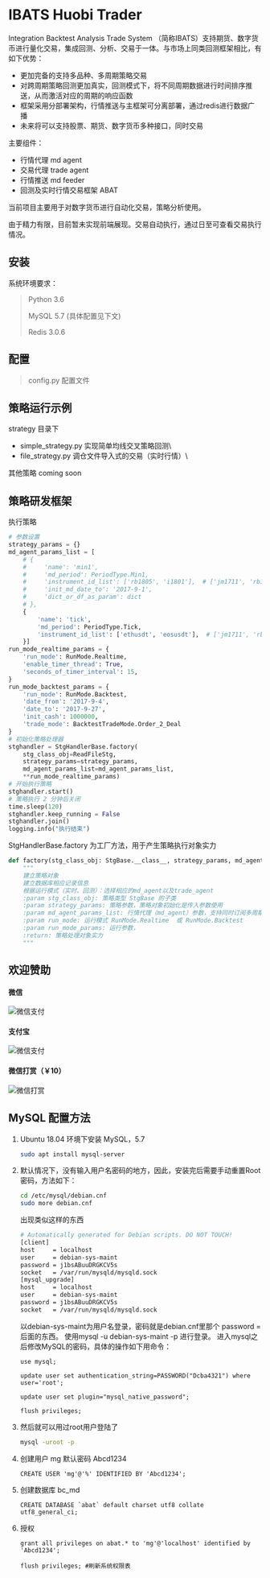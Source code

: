 # IBATS Huobi Trader
Integration Backtest Analysis Trade System （简称IBATS）支持期货、数字货币进行量化交易，集成回测、分析、交易于一体。与市场上同类回测框架相比，有如下优势：

- 更加完备的支持多品种、多周期策略交易
- 对跨周期策略回测更加真实，回测模式下，将不同周期数据进行时间排序推送，从而激活对应的周期的响应函数
- 框架采用分部署架构，行情推送与主框架可分离部署，通过redis进行数据广播
- 未来将可以支持股票、期货、数字货币多种接口，同时交易

主要组件：

- 行情代理 md agent
- 交易代理 trade agent
- 行情推送 md feeder
- 回测及实时行情交易框架 ABAT

当前项目主要用于对数字货币进行自动化交易，策略分析使用。

由于精力有限，目前暂未实现前端展现。交易自动执行，通过日至可查看交易执行情况。

## 安装

系统环境要求：
> Python 3.6 
>
> MySQL 5.7 (具体配置见下文)
> 
> Redis 3.0.6 

## 配置

> config.py 配置文件

## 策略运行示例

strategy 目录下
- simple_strategy.py 实现简单均线交叉策略回测\
- file_strategy.py 调仓文件导入式的交易（实时行情）\

其他策略 coming soon

## 策略研发框架

执行策略

```python
# 参数设置
strategy_params = {}
md_agent_params_list = [
	# {
	#     'name': 'min1',
	#     'md_period': PeriodType.Min1,
	#     'instrument_id_list': ['rb1805', 'i1801'],  # ['jm1711', 'rb1712', 'pb1801', 'IF1710'],
	#     'init_md_date_to': '2017-9-1',
	#     'dict_or_df_as_param': dict
	# },
	{
		'name': 'tick',
		'md_period': PeriodType.Tick,
		'instrument_id_list': ['ethusdt', 'eosusdt'],  # ['jm1711', 'rb1712', 'pb1801', 'IF1710'],
	}]
run_mode_realtime_params = {
	'run_mode': RunMode.Realtime,
	'enable_timer_thread': True,
	'seconds_of_timer_interval': 15,
}
run_mode_backtest_params = {
	'run_mode': RunMode.Backtest,
	'date_from': '2017-9-4',
	'date_to': '2017-9-27',
	'init_cash': 1000000,
	'trade_mode': BacktestTradeMode.Order_2_Deal
}
# 初始化策略处理器
stghandler = StgHandlerBase.factory(
	stg_class_obj=ReadFileStg,
	strategy_params=strategy_params,
	md_agent_params_list=md_agent_params_list,
	**run_mode_realtime_params)
# 开始执行策略
stghandler.start()
# 策略执行 2 分钟后关闭
time.sleep(120)
stghandler.keep_running = False
stghandler.join()
logging.info("执行结束")
```

StgHandlerBase.factory 为工厂方法，用于产生策略执行对象实力

```Python
def factory(stg_class_obj: StgBase.__class__, strategy_params, md_agent_params_list, run_mode: RunMode, **run_mode_params):
    """
    建立策略对象
    建立数据库相应记录信息
    根据运行模式（实时、回测）：选择相应的md_agent以及trade_agent
    :param stg_class_obj: 策略类型 StgBase 的子类
    :param strategy_params: 策略参数，策略对象初始化是传入参数使用
    :param md_agent_params_list: 行情代理（md_agent）参数，支持同时订阅多周期、多品种，例如同时订阅 [ethusdt, eosusdt] 1min 行情、[btcusdt, ethbtc] tick 行情
    :param run_mode: 运行模式 RunMode.Realtime  或 RunMode.Backtest
    :param run_mode_params: 运行参数，
    :return: 策略处理对象实力
    """
```

## 欢迎赞助

#### 微信

![微信支付](https://github.com/mmmaaaggg/ABAT_trader_4_blockchain/blob/master/mass/webchat_code200.png?raw=true)

#### 支付宝

![微信支付](https://github.com/mmmaaaggg/ABAT_trader_4_blockchain/blob/master/mass/alipay_code200.png?raw=true)

#### 微信打赏（￥10）

![微信打赏](https://github.com/mmmaaaggg/ABAT_trader_4_blockchain/blob/master/mass/dashang_code200.png?raw=true)

## MySQL 配置方法

 1. Ubuntu 18.04 环境下安装 MySQL，5.7
 
    ```bash
    sudo apt install mysql-server
    ```
 2. 默认情况下，没有输入用户名密码的地方，因此，安装完后需要手动重置Root密码，方法如下：

    ```bash
    cd /etc/mysql/debian.cnf
    sudo more debian.cnf
    ```
    出现类似这样的东西
    ```bash
    # Automatically generated for Debian scripts. DO NOT TOUCH!
    [client]
    host     = localhost
    user     = debian-sys-maint
    password = j1bsABuuDRGKCV5s
    socket   = /var/run/mysqld/mysqld.sock
    [mysql_upgrade]
    host     = localhost
    user     = debian-sys-maint
    password = j1bsABuuDRGKCV5s
    socket   = /var/run/mysqld/mysqld.sock
    ```

    以debian-sys-maint为用户名登录，密码就是debian.cnf里那个 password = 后面的东西。
    使用mysql -u debian-sys-maint -p 进行登录。
    进入mysql之后修改MySQL的密码，具体的操作如下用命令：
    ```mysql
    use mysql;
    
    update user set authentication_string=PASSWORD("Dcba4321") where user='root';
    
    update user set plugin="mysql_native_password"; 
     
    flush privileges;
    ```
 3. 然后就可以用过root用户登陆了

    ```bash
    mysql -uroot -p
    ```

 4. 创建用户 mg 默认密码 Abcd1234

    ```mysql
    CREATE USER 'mg'@'%' IDENTIFIED BY 'Abcd1234';
    ```
 5. 创建数据库 bc_md

    ```mysql
    CREATE DATABASE `abat` default charset utf8 collate utf8_general_ci;
    ```
 6. 授权

    ```mysql
    grant all privileges on abat.* to 'mg'@'localhost' identified by 'Abcd1234'; 
    
    flush privileges; #刷新系统权限表
    ```
